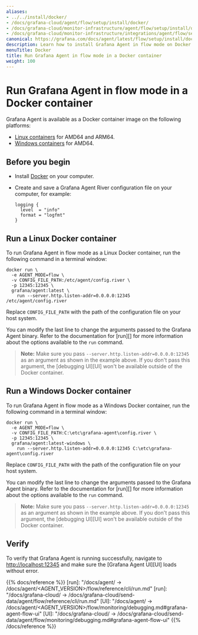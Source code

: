 ```yaml
---
aliases:
- ../../install/docker/
- /docs/grafana-cloud/agent/flow/setup/install/docker/
- /docs/grafana-cloud/monitor-infrastructure/agent/flow/setup/install/docker/
- /docs/grafana-cloud/monitor-infrastructure/integrations/agent/flow/setup/install/docker/
canonical: https://grafana.com/docs/agent/latest/flow/setup/install/docker/
description: Learn how to install Grafana Agent in flow mode on Docker
menuTitle: Docker
title: Run Grafana Agent in flow mode in a Docker container
weight: 100
---
```


# Run Grafana Agent in flow mode in a Docker container

Grafana Agent is available as a Docker container image on the following platforms:

* [Linux containers][] for AMD64 and ARM64.
* [Windows containers][] for AMD64.

## Before you begin

* Install [Docker][] on your computer.
* Create and save a Grafana Agent River configuration file on your computer, for example:

  ```river
  logging {
    level  = "info"
    format = "logfmt"
  }
  ```

## Run a Linux Docker container

To run Grafana Agent in flow mode as a Linux Docker container, run the following command in a terminal window:

```shell
docker run \
  -e AGENT_MODE=flow \
  -v CONFIG_FILE_PATH:/etc/agent/config.river \
  -p 12345:12345 \
  grafana/agent:latest \
    run --server.http.listen-addr=0.0.0.0:12345 /etc/agent/config.river
```

Replace `CONFIG_FILE_PATH` with the path of the configuration file on your host system.

You can modify the last line to change the arguments passed to the Grafana Agent binary.
Refer to the documentation for [run][] for more information about the options available to the `run` command.

> **Note:** Make sure you pass `--server.http.listen-addr=0.0.0.0:12345` as an argument as shown in the example above.
> If you don't pass this argument, the [debugging UI][UI] won't be available outside of the Docker container.


## Run a Windows Docker container

To run Grafana Agent in flow mode as a Windows Docker container, run the following command in a terminal window:

```shell
docker run \
  -e AGENT_MODE=flow \
  -v CONFIG_FILE_PATH:C:\etc\grafana-agent\config.river \
  -p 12345:12345 \
  grafana/agent:latest-windows \
    run --server.http.listen-addr=0.0.0.0:12345 C:\etc\grafana-agent\config.river
```

Replace `CONFIG_FILE_PATH` with the path of the configuration file on your host system.

You can modify the last line to change the arguments passed to the Grafana Agent binary.
Refer to the documentation for [run][] for more information about the options available to the `run` command.


> **Note:** Make sure you pass `--server.http.listen-addr=0.0.0.0:12345` as an argument as shown in the example above.
> If you don't pass this argument, the [debugging UI][UI] won't be available outside of the Docker container.

## Verify

To verify that Grafana Agent is running successfully, navigate to <http://localhost:12345> and make sure the [Grafana Agent UI][UI] loads without error.

[Linux containers]: #run-a-linux-docker-container
[Windows containers]: #run-a-windows-docker-container
[Docker]: https://docker.io

{{% docs/reference %}}
[run]: "/docs/agent/ -> /docs/agent/<AGENT_VERSION>/flow/reference/cli/run.md"
[run]: "/docs/grafana-cloud/ -> /docs/grafana-cloud/send-data/agent/flow/reference/cli/run.md"
[UI]: "/docs/agent/ -> /docs/agent/<AGENT_VERSION>/flow/monitoring/debugging.md#grafana-agent-flow-ui"
[UI]: "/docs/grafana-cloud/ -> /docs/grafana-cloud/send-data/agent/flow/monitoring/debugging.md#grafana-agent-flow-ui"
{{% /docs/reference %}}
